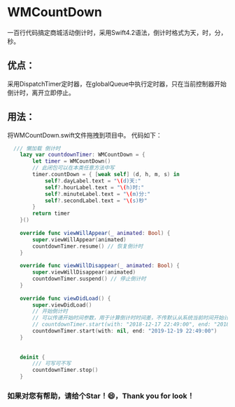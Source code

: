 # WMCountDown
一百行代码搞定商城活动倒计时，采用Swift4.2语法，倒计时格式为天，时，分，秒。

## 优点：
采用DispatchTimer定时器，在globalQueue中执行定时器，只在当前控制器开始倒计时，离开立即停止。

## 用法：
将WMCountDown.swift文件拖拽到项目中。
代码如下：
```Swift
  /// 懒加载 倒计时
    lazy var countdownTimer: WMCountDown = {
        let timer = WMCountDown()
        // 此闭包可以在本类任意方法中写
        timer.countDown = { [weak self] (d, h, m, s) in
            self?.dayLabel.text = "\(d)天:"
            self?.hourLabel.text = "\(h)时:"
            self?.minuteLabel.text = "\(m)分:"
            self?.secondLabel.text = "\(s)秒"
        }
        return timer
    }()
    
    override func viewWillAppear(_ animated: Bool) {
        super.viewWillAppear(animated)
        countdownTimer.resume() // 恢复倒计时
    }
    
    override func viewWillDisappear(_ animated: Bool) {
        super.viewWillDisappear(animated)
        countdownTimer.suspend() // 停止倒计时
    }
    
    override func viewDidLoad() {
        super.viewDidLoad()
        // 开始倒计时
        // 可以传递开始时间参数，用于计算倒计时时间差，不传默认从系统当前时间开始计算时间差
        // countdownTimer.start(with: "2018-12-17 22:49:00", end: "2018-12-19 22:49:00")
        countdownTimer.start(with: nil, end: "2019-12-19 22:49:00")
    }
    
    
    deinit {
        /// 可写可不写
        countdownTimer.stop()
    }
```
### 如果对您有帮助，请给个Star！😄，Thank you for look！
